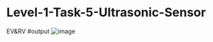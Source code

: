 # Level-1-Task-5-Ultrasonic-Sensor
EV&amp;RV
#output
![image](https://user-images.githubusercontent.com/120716113/217053382-fa04e4e2-f104-4fb9-b0be-c55f04350bcb.png)
